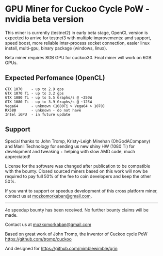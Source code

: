 # GPU Miner for Cuckoo Cycle PoW - nvidia beta version

This miner is currently (testnet2) in early beta stage, OpenCL version is expected to arrive for testnet3 with multiple improvements: amd support, speed boost, more reliable inter-process socket connection, easier linux install, multi-gpu, binary package (windows, linux).

Beta miner requires 8GB GPU for cuckoo30. Final miner will work on 6GB GPUs.

## Expected Perfomance (OpenCL)

    GTX 1070    - up to 2.9 gps
    GTX 1070 Ti - up to 3.2 gps
    GTX 1080 Ti - up to 5.5 Graphs/s @ ~250W
    GTX 1080 Ti - up to 3.9 Graphs/s @ ~125W
    Vega64      - unknown (1080Ti > Vega64 > 1070)
    RX580       - unknown - do not have
    Intel iGPU  - in future update

## Support

Special thanks to John Tromp, Kristy-Leigh Minehan (OhGodACompany) and Manli Technology for sending us new shiny HW (1080 Ti) for development and tweaking + helping with slow AMD code, much appreciated!

License for the software was changed after publication to be compatible with the bounty. Closed sourced miners based on this work will now be required to pay full 50% of the fee to coin developers and keep the other 50%.

If you want to support or speedup development of this cross platform miner, contact us at mozkomorkaban@gmail.com.

----------------------------------

4x speedup bounty has been received. No further bounty claims will be made.

Contact us at mozkomorkaban@gmail.com

Based on great work of John Tromp, the inventor of Cuckoo cycle PoW  https://github.com/tromp/cuckoo

And designed for https://github.com/mimblewimble/grin

